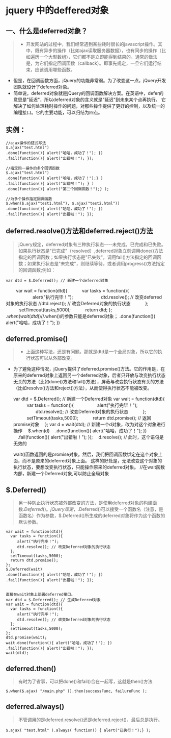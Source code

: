 # jquery 中的deffered对象

## 一、什么是deferred对象？
> * 开发网站的过程中，我们经常遇到某些耗时很长的javascript操作。其中，既有异步的操作（比如ajax读取服务器数据），也有同步的操作（比如遍历一个大型数组），它们都不是立即能得到结果的。通常的做法是，为它们指定回调函数（callback）。即事先规定，一旦它们运行结束，应该调用哪些函数。
* 但是，在回调函数方面，jQuery的功能非常弱。为了改变这一点，jQuery开发团队就设计了deferred对象。
* 简单说，deferred对象就是jQuery的回调函数解决方案。在英语中，defer的意思是"延迟"，所以deferred对象的含义就是"延迟"到未来某个点再执行。
它解决了如何处理耗时操作的问题，对那些操作提供了更好的控制，以及统一的编程接口。它的主要功能，可以归结为四点。

## 实例：

    //ajax操作的链式写法
    $.ajax("test.html")
    .done(function(){ alert("哈哈，成功了！"); })
    .fail(function(){ alert("出错啦！"); });
    
    //指定同一操作的多个回调函数
    $.ajax("test.html")
    .done(function(){ alert("哈哈，成功了！");} )
    .fail(function(){ alert("出错啦！"); } )
    .done(function(){ alert("第二个回调函数！");} );
    
    //为多个操作指定回调函数
    $.when($.ajax("test1.html"), $.ajax("test2.html"))
    .done(function(){ alert("哈哈，成功了！"); })
    .fail(function(){ alert("出错啦！"); });
  
## deferred.resolve()方法和deferred.reject()方法

> jQuery规定，deferred对象有三种执行状态----未完成，已完成和已失败。如果执行状态是"已完成"（resolved）,deferred对象立刻调用done()方法指定的回调函数；如果执行状态是"已失败"，调用fail()方法指定的回调函数；如果执行状态是"未完成"，则继续等待，或者调用progress()方法指定的回调函数;例如：

    var dtd = $.Deferred(); // 新建一个deferred对象
  　　  var wait = function(dtd){
  　　　var tasks = function(){
  　　　　　　alert("执行完毕！");
  　　　　　　dtd.resolve(); // 改变deferred对象的执行状态
          //dtd.reject(); // 改变Deferred对象的执行状态
  　　　};
  　　　setTimeout(tasks,5000);
  　　　return dtd;
    };
    $.when(wait(dtd))//$.when()的参数只能是deferred对象；
    .done(function(){ alert("哈哈，成功了！"); })
   
## deferred.promise()

> * 上面这种写法，还是有问题。那就是dtd是一个全局对象，所以它的执行状态可以从外部改变。
* 为了避免这种情况，jQuery提供了deferred.promise()方法。它的作用是，在原来的deferred对象上返回另一个deferred对象，后者只开放与改变执行状态无关的方法（比如done()方法和fail()方法），屏蔽与改变执行状态有关的方法（比如resolve()方法和reject()方法），从而使得执行状态不能被改变。

    var dtd = $.Deferred(); // 新建一个Deferred对象
    var wait = function(dtd){
   　　　var tasks = function(){
   　　　　　alert("执行完毕！");
   　　　　　dtd.resolve(); // 改变Deferred对象的执行状态
   　　　};
   　　　setTimeout(tasks,5000);
   　　　return dtd.promise(); // 返回promise对象
   　};
    var d = wait(dtd); // 新建一个d对象，改为对这个对象进行操作
   　$.when(d)
   　.done(function(){ alert("哈哈，成功了！"); })
   　.fail(function(){ alert("出错啦！"); });
   　d.resolve(); // 此时，这个语句是无效的
   
    wait()函数返回的是promise对象。然后，我们把回调函数绑定在这个对象上面，而不是原来的deferred对象上面。
    这样的好处是，无法改变这个对象的执行状态，要想改变执行状态，只能操作原来的deferred对象。 
    //在wait函数内部，新建一个Deferred对象,可以防止全局对象
   
## $.Deferred()

> 另一种防止执行状态被外部改变的方法，是使用deferred对象的构建函数$.Deferred()。
jQuery规定，$.Deferred()可以接受一个函数名（注意，是函数名）作为参数，$.Deferred()所生成的deferred对象将作为这个函数的默认参数。

    var wait = function(dtd){
      var tasks = function(){
         alert("执行完毕！");
         dtd.resolve(); // 改变Deferred对象的执行状态
      };
      setTimeout(tasks,5000);
      return dtd.promise();
    };
    $.Deferred(wait)
    .done(function(){ alert("哈哈，成功了！"); })
    .fail(function(){ alert("出错啦！"); });
    
    
    直接在wait对象上部署deferred接口。
    var dtd = $.Deferred(); // 生成Deferred对象
    var wait = function(dtd){
      var tasks = function(){
         alert("执行完毕！");
         dtd.resolve(); // 改变Deferred对象的执行状态
      };
      setTimeout(tasks,5000);
    };
    dtd.promise(wait);
    wait.done(function(){ alert("哈哈，成功了！"); })
    .fail(function(){ alert("出错啦！"); });
    wait(dtd);

## deferred.then()

> 有时为了省事，可以把done()和fail()合在一起写，这就是then()方法

    $.when($.ajax( "/main.php" )).then(successFunc, failureFunc );
   
## deferred.always()

> 不管调用的是deferred.resolve()还是deferred.reject()，最后总是执行。

    $.ajax( "test.html" ).always( function() { alert("已执行！");} );
